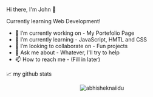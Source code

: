 Hi there, I'm John 👋


Currently learning Web Development!

- 🔭 I’m currently working on - My Portefolio Page
- 🌱 I’m currently learning - JavaScript, HMTL and CSS
- 👯 I’m looking to collaborate on - Fun projects
- 💬 Ask me about - Whatever, I'll try to help
- 📫 How to reach me - (Fill in later)  

📈 my github stats

<p align="center"> <img src="https://github-readme-stats.vercel.app/api?username=Purgatos81&show_icons=true&theme=gotham" alt="abhisheknaiidu" />
